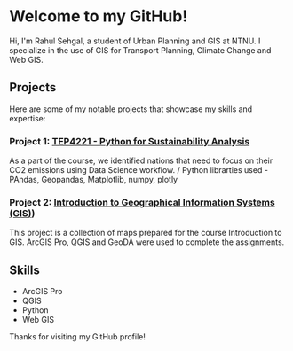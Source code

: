 # Welcome to my GitHub!

Hi, I'm Rahul Sehgal, a student of Urban Planning and GIS at NTNU. I specialize in the use of GIS for Transport Planning, Climate Change and Web GIS.

## Projects
Here are some of my notable projects that showcase my skills and expertise:

### Project 1: [TEP4221 - Python for Sustainability Analysis](https://github.com/rahulse10/Python_for_Sustainibility_Analysis)
As a part of the course, we identified nations that need to focus on their CO2 emissions using Data Science workflow. /
Python librarties used - PAndas, Geopandas, Matplotlib, numpy, plotly

### Project 2: [Introduction to Geographical Information Systems (GIS)](https://github.com/rahulse10/Introduction_to_GIS))
This project is a collection of maps prepared for the course Introduction to GIS.
ArcGIS Pro, QGIS and GeoDA were used to complete the assignments.

## Skills
- ArcGIS Pro
- QGIS
- Python
- Web GIS


Thanks for visiting my GitHub profile!

<!---
rahulse10/rahulse10 is a ✨ special ✨ repository because its `README.md` (this file) appears on your GitHub profile.
You can click the Preview link to take a look at your changes.
--->

